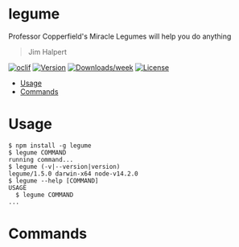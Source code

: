 legume
======

Professor Copperfield&#39;s Miracle Legumes will help you do anything

> Jim Halpert

[![oclif](https://img.shields.io/badge/cli-oclif-brightgreen.svg)](https://oclif.io)
[![Version](https://img.shields.io/npm/v/legume.svg)](https://npmjs.org/package/legume)
[![Downloads/week](https://img.shields.io/npm/dw/legume.svg)](https://npmjs.org/package/legume)
[![License](https://img.shields.io/npm/l/legume.svg)](https://github.com/trulyronak/legume/blob/master/package.json)

<!-- toc -->
* [Usage](#usage)
* [Commands](#commands)
<!-- tocstop -->
# Usage
<!-- usage -->
```sh-session
$ npm install -g legume
$ legume COMMAND
running command...
$ legume (-v|--version|version)
legume/1.5.0 darwin-x64 node-v14.2.0
$ legume --help [COMMAND]
USAGE
  $ legume COMMAND
...
```
<!-- usagestop -->
# Commands
<!-- commands -->

<!-- commandsstop -->
